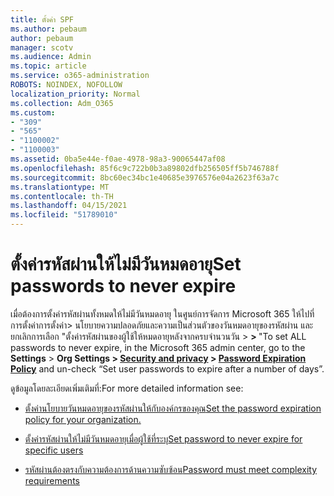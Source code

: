 ```yaml
---
title: ตั้งค่า SPF
ms.author: pebaum
author: pebaum
manager: scotv
ms.audience: Admin
ms.topic: article
ms.service: o365-administration
ROBOTS: NOINDEX, NOFOLLOW
localization_priority: Normal
ms.collection: Adm_O365
ms.custom:
- "309"
- "565"
- "1100002"
- "1100003"
ms.assetid: 0ba5e44e-f0ae-4978-98a3-90065447af08
ms.openlocfilehash: 85f6c9c722b0b3a89802dfb256505ff5b746788f
ms.sourcegitcommit: 8bc60ec34bc1e40685e3976576e04a2623f63a7c
ms.translationtype: MT
ms.contentlocale: th-TH
ms.lasthandoff: 04/15/2021
ms.locfileid: "51789010"
---
```

# <a name="set-passwords-to-never-expire"></a><span data-ttu-id="fdcf3-102">ตั้งค่ารหัสผ่านให้ไม่มีวันหมดอายุ</span><span class="sxs-lookup"><span data-stu-id="fdcf3-102">Set passwords to never expire</span></span>

<span data-ttu-id="fdcf3-103">เมื่อต้องการตั้งค่ารหัสผ่านทั้งหมดให้ไม่มีวันหมดอายุ ในศูนย์การจัดการ Microsoft 365 ให้ไปที่การตั้งค่าการตั้งค่า> นโยบายความปลอดภัยและความเป็นส่วนตัวของวันหมดอายุของรหัสผ่าน และยกเลิกการเลือก "ตั้งค่ารหัสผ่านของผู้ใช้ให้หมดอายุหลังจากครบจํานวนวัน  >  **[](https://portal.office.com/adminportal/home#/settings/security)  >  [](https://portal.microsoft.com/Adminportal/Home#/Settings/SecurityPrivacy/:/Settings/L1/PasswordPolicy)**"</span><span class="sxs-lookup"><span data-stu-id="fdcf3-103">To set ALL passwords to never expire, in the Microsoft 365 admin center, go to the **Settings** > **Org Settings > [Security and privacy](https://portal.office.com/adminportal/home#/settings/security) > [Password Expiration Policy](https://portal.microsoft.com/Adminportal/Home#/Settings/SecurityPrivacy/:/Settings/L1/PasswordPolicy)** and un-check “Set user passwords to expire after a number of days”.</span></span>
  
<span data-ttu-id="fdcf3-104">ดูข้อมูลโดยละเอียดเพิ่มเติมที่:</span><span class="sxs-lookup"><span data-stu-id="fdcf3-104">For more detailed information see:</span></span>

- [<span data-ttu-id="fdcf3-105">ตั้งค่านโยบายวันหมดอายุของรหัสผ่านให้กับองค์กรของคุณ</span><span class="sxs-lookup"><span data-stu-id="fdcf3-105">Set the password expiration policy for your organization.</span></span>](https://docs.microsoft.com/microsoft-365/admin/manage/set-password-expiration-policy)
  
- [<span data-ttu-id="fdcf3-106">ตั้งค่ารหัสผ่านให้ไม่มีวันหมดอายุเมื่อผู้ใช้ที่ระบุ</span><span class="sxs-lookup"><span data-stu-id="fdcf3-106">Set password to never expire for specific users</span></span>](https://docs.microsoft.com/microsoft-365/admin/add-users/set-password-to-never-expire)

- [<span data-ttu-id="fdcf3-107">รหัสผ่านต้องตรงกับความต้องการด้านความซับซ้อน</span><span class="sxs-lookup"><span data-stu-id="fdcf3-107">Password must meet complexity requirements</span></span>](https://docs.microsoft.com/windows/security/threat-protection/security-policy-settings/password-must-meet-complexity-requirements)
  